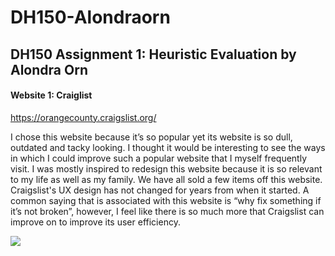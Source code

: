 # DH150-Alondraorn
## DH150 Assignment 1: Heuristic Evaluation by Alondra Orn

#### Website 1: Craiglist
https://orangecounty.craigslist.org/

I chose this website because it’s so popular yet its website is so dull, outdated and tacky looking. I thought it would be interesting to see the ways in which I could improve such a popular website that I myself frequently visit. I was mostly inspired to redesign this website because it is so relevant to my life as well as my family. We have all sold a few items off this website. Craigslist's UX design has not changed for years from when it started. A common saying that is associated with this website is “why fix something if it’s not broken”, however, I feel like there is so much more that Craigslist can improve on to improve its user efficiency. 

![](https://i.gyazo.com/68dd81a422b352cd814e7be633e42da4.png)











